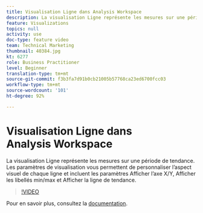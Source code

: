 ```yaml
---
title: Visualisation Ligne dans Analysis Workspace
description: La visualisation Ligne représente les mesures sur une période de tendance. Les paramètres de visualisation vous permettent de personnaliser l’aspect visuel de chaque ligne et incluent les paramètres Afficher l’axe X/Y, Afficher les libellés min/max et Afficher la ligne de tendance.
feature: Visualizations
topics: null
activity: use
doc-type: feature video
team: Technical Marketing
thumbnail: 40384.jpg
kt: 6277
role: Business Practitioner
level: Beginner
translation-type: tm+mt
source-git-commit: f3b3fa7d91b0cb21005b57768ca23ed6700fcc03
workflow-type: tm+mt
source-wordcount: '101'
ht-degree: 92%

---
```



# Visualisation Ligne dans Analysis Workspace

La visualisation Ligne représente les mesures sur une période de tendance. Les paramètres de visualisation vous permettent de personnaliser l’aspect visuel de chaque ligne et incluent les paramètres Afficher l’axe X/Y, Afficher les libellés min/max et Afficher la ligne de tendance.

>[!VIDEO](https://video.tv.adobe.com/v/40384/?quality=12&learn=on)

Pour en savoir plus, consultez la [documentation](https://experienceleague.adobe.com/docs/analytics/analyze/analysis-workspace/visualizations/line.html?lang=fr-FR).